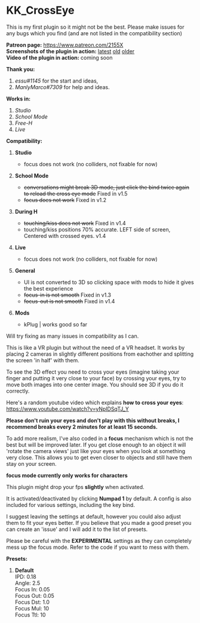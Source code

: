 # KK_CrossEye

This is my first plugin so it might not be the best. Please make issues for any bugs which you find (and are not listed in the compatibility section)

**Patreon page:** https://www.patreon.com/2155X  
**Screenshots of the plugin in action:** [latest](https://imgur.com/a/O9llIs8) [old](https://imgur.com/a/r0J51R4) [older](https://imgur.com/a/PEKE5rW)  
**Video of the plugin in action:** coming soon  

**Thank you:**
1. *essu#1145* for the start and ideas,  
2. *ManlyMarco#7309* for help and ideas.  

**Works in:**
1. *Studio*  
2. *School Mode*  
3. *Free-H*  
4. *Live*  

**Compatibility:**
1. **Studio**  
   * focus does not work (no colliders, not fixable for now)  

2. **School Mode**  
   * ~~conversations might break 3D mode, just click the bind twice again to reload the cross eye mode~~ Fixed in v1.5  
   * ~~focus does not work~~ Fixed in v1.2  

3. **During H**  
   * ~~touching/kiss does not work~~ Fixed in v1.4  
   * touching/kiss positions 70% accurate. LEFT side of screen, Centered with crossed eyes. v1.4  

4. **Live**  
   * focus does not work (no colliders, not fixable for now)  

5. **General**  
   * UI is not converted to 3D so clicking space with mods to hide it gives the best experience
   * ~~focus-in is not smooth~~ Fixed in v1.3  
   * ~~focus-out is not smooth~~ Fixed in v1.4

6. **Mods**
   * kPlug | works good so far  


Will try fixing as many issues in compatibility as I can.

This is like a VR plugin but without the need of a VR headset. It works by placing 2 cameras in slightly different positions from eachother and splitting the screen 'in half' with them.

To see the 3D effect you need to cross your eyes (imagine taking your finger and putting it very close to your face) by crossing your eyes, try to move both images into one center image. You should see 3D if you do it correctly.

Here's a random youtube video which explains **how to cross your eyes**: https://www.youtube.com/watch?v=yNpIDSqTJ_Y

**Please don't ruin your eyes and don't play with this without breaks, I recommend breaks every 2 minutes for at least 15 seconds.**

To add more realism, I've also coded in a **focus** mechanism which is not the best but will be improved later. If you get close enough to an object it will 'rotate the camera views' just like your eyes when you look at something very close. This allows you to get even closer to objects and still have them stay on your screen.

**focus mode currently only works for characters**

This plugin might drop your fps **slightly** when activated. 

It is activated/deactivated by clicking **Numpad 1** by default. 
A config is also included for various settings, including the key bind.

I suggest leaving the settings at default, however you could also adjust them to fit your eyes better. If you believe that you made a good preset you can create an 'issue' and I will add it to the list of presets.

Please be careful with the **EXPERIMENTAL** settings as they can completely mess up the focus mode. Refer to the code if you want to mess with them.

**Presets:**  
1. **Default**  
   IPD: 0.18  
   Angle: 2.5  
   Focus In: 0.05  
   Focus Out: 0.05  
   Focus Dst: 1.0  
   Focus Mul: 10  
   Focus Ttl: 10  
